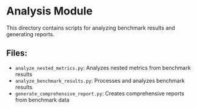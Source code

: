 # Analysis Module

This directory contains scripts for analyzing benchmark results and generating reports.

## Files:
- `analyze_nested_metrics.py`: Analyzes nested metrics from benchmark results
- `analyze_benchmark_results.py`: Processes and analyzes benchmark results
- `generate_comprehensive_report.py`: Creates comprehensive reports from benchmark data
